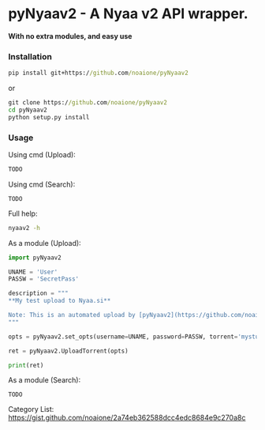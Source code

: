 # pyNyaav2 - A Nyaa v2 API wrapper.
#### With no extra modules, and easy use

### Installation
```bat
pip install git+https://github.com/noaione/pyNyaav2
```

or

```bat
git clone https://github.com/noaione/pyNyaav2
cd pyNyaav2
python setup.py install
```

### Usage
Using cmd (Upload):
```bat
TODO
```

Using cmd (Search):
```
TODO
```

Full help:
```bat
nyaav2 -h
```

As a module (Upload):
```py
import pyNyaav2

UNAME = 'User'
PASSW = 'SecretPass'

description = """
**My test upload to Nyaa.si**

Note: This is an automated upload by [pyNyaav2](https://github.com/noaione/pyNyaav2)
"""

opts = pyNyaav2.set_opts(username=UNAME, password=PASSW, torrent='mystuff.torrent', category=1_2, name='mystuff', information='https://noaione.github.io', description=description, anonymous=True, hidden=False, complete=False, remake=False, trusted=False)

ret = pyNyaav2.UploadTorrent(opts)

print(ret)
```

As a module (Search):
```
TODO
```
Category List: https://gist.github.com/noaione/2a74eb362588dcc4edc8684e9c270a8c